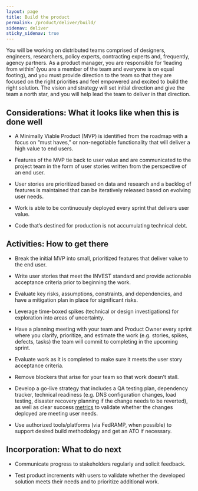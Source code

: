 ```yaml
---
layout: page
title: Build the product
permalink: /product/deliver/build/
sidenav: deliver
sticky_sidenav: true
---
```


You will be working on distributed teams comprised of designers, engineers, researchers, policy experts, contracting experts and, frequently, agency partners. As a product manager, you are responsible for ‘leading from within’ (you are a member of the team and everyone is on equal footing), and you must provide direction to the team so that they are focused on the right priorities and feel empowered and excited to build the right solution. The vision and strategy will set initial direction and give the team a north star, and you will help lead the team to deliver in that direction.

## Considerations: What it looks like when this is done well

- A Minimally Viable Product (MVP) is identified from the roadmap with a focus on “must haves,” or non-negotiable functionality that will deliver a high value to end users.

- Features of the MVP tie back to user value and are communicated to the project team in the form of user stories written from the perspective of an end user.

- User stories are prioritized based on data and research and a backlog of features is maintained that can be iteratively released based on evolving user needs.

- Work is able to be continuously deployed every sprint that delivers user value.

- Code that’s destined for production is not accumulating technical debt.

## Activities: How to get there

- Break the initial MVP into small, prioritized features that deliver value to the end user.

- Write user stories that meet the INVEST standard and provide actionable acceptance criteria prior to beginning the work.

- Evaluate key risks, assumptions, constraints, and dependencies, and have a mitigation plan in place for significant risks.

- Leverage time-boxed spikes (technical or design investigations) for exploration into areas of uncertainty.

- Have a planning meeting with your team and Product Owner every sprint where you clarify, prioritize, and estimate the work (e.g. stories, spikes, defects, tasks) the team will commit to completing in the upcoming sprint.

- Evaluate work as it is completed to make sure it meets the user story acceptance criteria.

- Remove blockers that arise for your team so that work doesn’t stall.

- Develop a go-live strategy that includes a QA testing plan, dependency tracker, technical readiness (e.g. DNS configuration changes, load testing, disaster recovery planning if the change needs to be reverted), as well as clear success [metrics]({{site.baseurl}}/deliver/measure/) to validate whether the changes deployed are meeting user needs.

- Use authorized tools/platforms (via FedRAMP, when possible) to support desired build methodology and get an ATO if necessary.

## Incorporation: What to do next

- Communicate progress to stakeholders regularly and solicit feedback.

- Test product increments with users to validate whether the developed solution meets their needs and to prioritize additional work.
